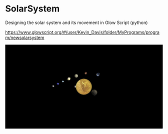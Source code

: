 # SolarSystem
Designing the solar system and its movement in Glow Script (python)

https://www.glowscript.org/#/user/Kevin_Davis/folder/MyPrograms/program/newsolarsystem


![](Capture.JPG)
